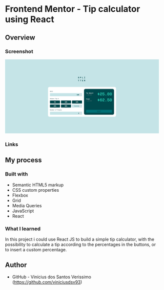 # Frontend Mentor - Tip calculator using React

## Overview

### Screenshot

![](./screenshot.png)

### Links

<!-- -   Solution URL: https://viniciusdsv93.github.io/Tip-calculator/ -->

## My process

### Built with

-   Semantic HTML5 markup
-   CSS custom properties
-   Flexbox
-   Grid
-   Media Queries
-   JavaScript
-   React

### What I learned

In this project i could use React JS to build a simple tip calculator, with the possibility to calculate a tip according to the percentages in the buttons, or to insert a custom percentage.

## Author

-   GitHub - Vinícius dos Santos Verissimo (https://github.com/viniciusdsv93)
